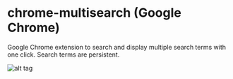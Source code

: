 # chrome-multisearch (Google Chrome)
Google Chrome extension to search and display multiple search terms with one click. Search terms are persistent.

![alt tag](http://50.87.151.158/~apshg/github/chrome-multisearch-screenshot.png)
